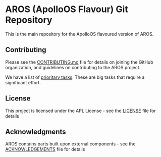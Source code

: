 # AROS (ApolloOS Flavour) Git Repository

This is the main repository for the ApolloOS flavoured version of AROS.


## Contributing

Please see the [CONTRIBUTING.md](CONTRIBUTING.md) file for details on joining the GitHub organization, and guidelines on contributing to the AROS project.

We have a list of [prioritary tasks](docs/tasks.md).
These are big tasks that require a significant effort.

## License

This project is licensed under the APL License - see the [LICENSE](LICENSE) file for details

## Acknowledgments

AROS contains parts built upon external components - see the [ACKNOWLEDGEMENTS](ACKNOWLEDGEMENTS) file for details

